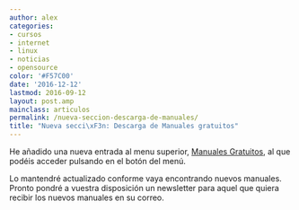 ```yaml
---
author: alex
categories:
- cursos
- internet
- linux
- noticias
- opensource
color: '#F57C00'
date: '2016-12-12'
lastmod: 2016-09-12
layout: post.amp
mainclass: articulos
permalink: /nueva-seccion-descarga-de-manuales/
title: "Nueva secci\xF3n: Descarga de Manuales gratuitos"
---
```


He añadido una nueva entrada al menu superior, [Manuales Gratuitos][1], al que podéis acceder pulsando en el botón del menú.

Lo mantendré actualizado conforme vaya encontrando nuevos manuales. Pronto pondré a vuestra disposición un newsletter para aquel que quiera recibir los nuevos manuales en su correo.

 [1]: https://elbauldelprogramador.com/manuales-gratuitos/